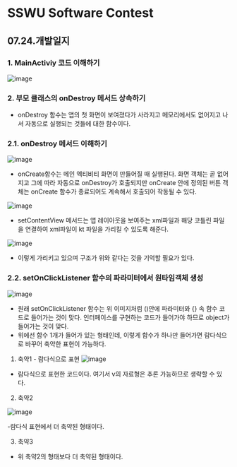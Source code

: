 # SSWU Software Contest
## 07.24.개발일지 

### 1. MainActiviy 코드 이해하기 

![image](https://user-images.githubusercontent.com/65717358/126858163-feae89bb-9911-4c36-82f7-67f7aa9a3fc6.png)

### 2. 부모 클래스의 onDestroy 메서드 상속하기 

- onDestroy 함수는 앱의 첫 화면이 보여졌다가 사라지고 메모리에서도 없어지고 나서 자동으로 실행되는 것들에 대한 함수이다. 

### 2.1. onDestroy 메서드 이해하기 

![image](https://user-images.githubusercontent.com/65717358/126858225-82b8082f-b7d9-4be4-92b6-13e354067941.png)

- onCreate함수는 메인 엑티비티 화면이 만들어질 때 실행된다. 화면 객체는 곧 없어지고 그에 따라 자동으로 onDestroy가 호출되지만 onCreate 안에 정의된 버튼 객체는 onCreate 함수가 종료되어도 계속해서 호출되어 작동될 수 있다. 

![image](https://user-images.githubusercontent.com/65717358/126858255-dabd06e8-1f87-4a2d-8386-04e152a03b6f.png)

- setContentView 메서드는 앱 레이아웃을 보여주는 xml파일과 해당 코틀린 파일을 연결하여 xml파일이 kt 파일을 가리킬 수 있도록 해준다. 

![image](https://user-images.githubusercontent.com/65717358/126858329-25ae052a-4a0a-4673-83df-d9577f7b9132.png)

- 이렇게 가리키고 있으며 구조가 위와 같다는 것을 기억할 필요가 있다. 

### 2.2. setOnClickListener 함수의 파라미터에서 원타임객체 생성 

![image](https://user-images.githubusercontent.com/65717358/126864485-8984e9fe-4426-4fd9-84b1-67ff3b0dbebb.png)

- 원래 setOnClickListener 함수는 위 이미지처럼 ()안에 파라미터와 {} 속 함수 코드로 들어가는 것이 맞다. 인터페이스를 구현하는 코드가 들어가야 하므로 object가 들어가는 것이 맞다. 
- 위에선 함수 1개가 들어가 있는 형태인데, 이렇게 함수가 하나만 들어가면 람다식으로 바꾸어 축약한 표현이 가능하다. 

1) 축약1 - 람다식으로 표현
![image](https://user-images.githubusercontent.com/65717358/126867151-829a1d84-9303-4e6e-8281-5f8ad773ef26.png)

- 람다식으로 표현한 코드이다. 여기서 v의 자료형은 추론 가능하므로 생략할 수 있다. 

2) 축약2 

![image](https://user-images.githubusercontent.com/65717358/126867164-2ab4b084-ddfd-4d4f-a4e5-cecbea956f73.png)

-람다식 표현에서 더 축약된 형태이다. 

3) 축약3 


- 위 축약2의 형태보다 더 축약된 형태이다. 
